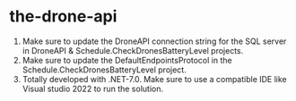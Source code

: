 # the-drone-api
1. Make sure to update the DroneAPI connection string for the SQL server in DroneAPI & Schedule.CheckDronesBatteryLevel projects.
2. Make sure to update the DefaultEndpointsProtocol in the Schedule.CheckDronesBatteryLevel project.
3. Totally developed with .NET-7.0. Make sure to use a compatible IDE like Visual studio 2022 to run the solution.

